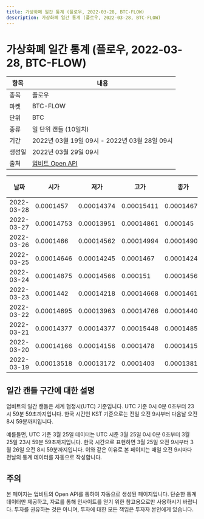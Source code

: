 ```yaml
---
title: 가상화폐 일간 통계 (플로우, 2022-03-28, BTC-FLOW)
description: 가상화폐 일간 통계 (플로우, 2022-03-28, BTC-FLOW)
---
```


가상화폐 일간 통계 (플로우, 2022-03-28, BTC-FLOW)
===

|항목|내용|
|--|--|
|종목|플로우|
|마켓|BTC-FLOW|
|단위|BTC|
|종류|일 단위 캔들 (10일치)|
|기간|2022년 03월 19일 09시 - 2022년 03월 28일 09시|
|생성일|2022년 03월 29일 09시|
|출처|[업비트 Open API](https://docs.upbit.com)|


|날짜|시가|저가|고가|종가|비고|
|--|--|--|--|--|--|
|2022-03-28|0.0001457|0.00014374|0.00015411|0.00014674|    |
|2022-03-27|0.00014753|0.00013951|0.00014861|0.000145|    |
|2022-03-26|0.0001466|0.00014562|0.00014994|0.00014909|    |
|2022-03-25|0.00014646|0.00014245|0.0001467|0.00014245|    |
|2022-03-24|0.00014875|0.00014566|0.000151|0.00014566|    |
|2022-03-23|0.0001442|0.00014218|0.00014668|0.00014616|    |
|2022-03-22|0.00014695|0.00013963|0.00014766|0.00014404|    |
|2022-03-21|0.00014377|0.00014377|0.00015448|0.00014852|    |
|2022-03-20|0.00014166|0.00014156|0.0001478|0.00014156|    |
|2022-03-19|0.00013518|0.00013172|0.0001403|0.00013815|    |


일간 캔들 구간에 대한 설명
---


업비트의 일간 캔들은 세계 협정시(UTC) 기준입니다. 
UTC 기준 0시 0분 0초부터 23시 59분 59초까지입니다. 
한국 시간인 KST 기준으로는 전일 오전 9시부터 다음날 오전 8시 59분까지입니다. 


예를들면, UTC 기준 3월 25일 데이터는 UTC 시준 3월 25일 0시 0분 0초부터 3월 25일 23시 59분 59초까지입니다. 
한국 시간으로 표현하면 3월 25일 오전 9시부터 3월 26일 오전 8시 59분까지입니다. 
이와 같은 이유로 본 페이지는 매일 오전 9시마다 전날의 통계 데이터를 자동으로 작성합니다. 


주의
---


본 페이지는 업비트의 Open API를 통하여 자동으로 생성된 페이지입니다. 
단순한 통계 데이터만 제공하고, 자료를 통해 인사이트를 얻기 위한 참고용으로만 사용하시기 바랍니다. 
투자를 권유하는 것은 아니며, 투자에 대한 모든 책임은 투자자 본인에게 있습니다. 
